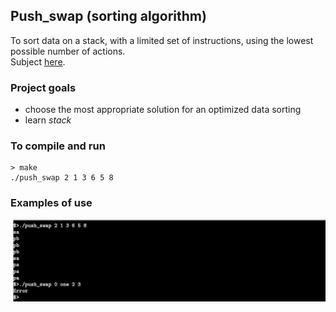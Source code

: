 ## Push_swap (sorting algorithm)
To sort data on a stack, with a limited set of instructions, using
the lowest possible number of actions.  
Subject [here](https://github.com/veganwaldon/push_swap/blob/main/push_swap.pdf).

### Project goals
- choose the most appropriate solution for an optimized data sorting
- learn *stack*

### To compile and run
```
> make
./push_swap 2 1 3 6 5 8
```

### Examples of use
![example](https://github.com/veganwaldon/push_swap/blob/main/example.jpg)


